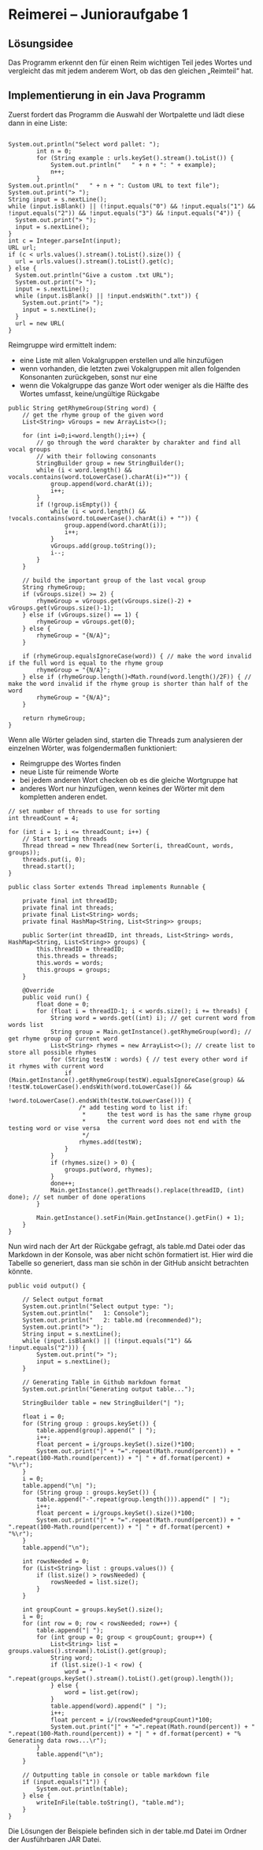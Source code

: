 # Reimerei – Junioraufgabe 1
## Lösungsidee
Das Programm erkennt den für einen Reim wichtigen Teil jedes Wortes und vergleicht das mit jedem anderem Wort, ob das den gleichen „Reimteil“ hat.

## Implementierung in ein Java Programm
Zuerst fordert das Programm die Auswahl der Wortpalette und lädt diese dann in eine Liste:
```

System.out.println("Select word pallet: ");
        int n = 0;
        for (String example : urls.keySet().stream().toList()) {
            System.out.println("   " + n + ": " + example);
            n++;
        }
System.out.println("   " + n + ": Custom URL to text file");
System.out.print("> ");
String input = s.nextLine();
while (input.isBlank() || (!input.equals("0") && !input.equals("1") && !input.equals("2")) && !input.equals("3") && !input.equals("4")) {
  System.out.print("> ");
  input = s.nextLine();
}
int c = Integer.parseInt(input);
URL url;
if (c < urls.values().stream().toList().size()) {
  url = urls.values().stream().toList().get(c);
} else {
  System.out.println("Give a custom .txt URL");
  System.out.print("> ");
  input = s.nextLine();
  while (input.isBlank() || !input.endsWith(".txt")) {
    System.out.print("> ");
    input = s.nextLine();
  }
  url = new URL(
}

```
Reimgruppe wird ermittelt indem:
- eine Liste mit allen Vokalgruppen erstellen und alle hinzufügen
- wenn vorhanden, die letzten zwei Vokalgruppen mit allen folgenden Konsonanten zurückgeben, sonst nur eine
- wenn die Vokalgruppe das ganze Wort oder weniger als die Hälfte des Wortes umfasst, keine/ungültige Rückgabe
 
```
public String getRhymeGroup(String word) {
    // get the rhyme group of the given word
    List<String> vGroups = new ArrayList<>();

    for (int i=0;i<word.length();i++) {
        // go through the word charakter by charakter and find all vocal groups
        // with their following consonants
        StringBuilder group = new StringBuilder();
        while (i < word.length() && vocals.contains(word.toLowerCase().charAt(i)+"")) {
            group.append(word.charAt(i));
            i++;
        }
        if (!group.isEmpty()) {
            while (i < word.length() && !vocals.contains(word.toLowerCase().charAt(i) + "")) {
                group.append(word.charAt(i));
                i++;
            }
            vGroups.add(group.toString());
            i--;
        }
    }

    // build the important group of the last vocal group
    String rhymeGroup;
    if (vGroups.size() >= 2) {
        rhymeGroup = vGroups.get(vGroups.size()-2) + vGroups.get(vGroups.size()-1);
    } else if (vGroups.size() == 1) {
        rhymeGroup = vGroups.get(0);
    } else {
        rhymeGroup = "{N/A}";
    }

    if (rhymeGroup.equalsIgnoreCase(word)) { // make the word invalid if the full word is equal to the rhyme group
        rhymeGroup = "{N/A}";
    } else if (rhymeGroup.length()<Math.round(word.length()/2F)) { // make the word invalid if the rhyme group is shorter than half of the word
        rhymeGroup = "{N/A}";
    }

    return rhymeGroup;
}
```

Wenn alle Wörter geladen sind, starten die Threads zum analysieren der einzelnen Wörter, was folgendermaßen funktioniert:
- Reimgruppe des Wortes finden
- neue Liste für reimende Worte
- bei jedem anderen Wort checken ob es die gleiche Wortgruppe hat
- anderes Wort nur hinzufügen, wenn keines der Wörter mit dem kompletten anderen endet.

```
// set number of threads to use for sorting
int threadCount = 4;

for (int i = 1; i <= threadCount; i++) {
    // Start sorting threads
    Thread thread = new Thread(new Sorter(i, threadCount, words, groups));
    threads.put(i, 0);
    thread.start();
}```
```
public class Sorter extends Thread implements Runnable {

    private final int threadID;
    private final int threads;
    private final List<String> words;
    private final HashMap<String, List<String>> groups;

    public Sorter(int threadID, int threads, List<String> words, HashMap<String, List<String>> groups) {
        this.threadID = threadID;
        this.threads = threads;
        this.words = words;
        this.groups = groups;
    }

    @Override
    public void run() {
        float done = 0;
        for (float i = threadID-1; i < words.size(); i += threads) {
            String word = words.get((int) i); // get current word from words list
            String group = Main.getInstance().getRhymeGroup(word); // get rhyme group of current word
            List<String> rhymes = new ArrayList<>(); // create list to store all possible rhymes
            for (String testW : words) { // test every other word if it rhymes with current word
                if (Main.getInstance().getRhymeGroup(testW).equalsIgnoreCase(group) && !testW.toLowerCase().endsWith(word.toLowerCase()) &&
                        !word.toLowerCase().endsWith(testW.toLowerCase())) {
                    /* add testing word to list if:
                     *      the test word is has the same rhyme group
                     *      the current word does not end with the testing word or vise versa
                     */
                    rhymes.add(testW);
                }
            }
            if (rhymes.size() > 0) {
                groups.put(word, rhymes);
            }
            done++;
            Main.getInstance().getThreads().replace(threadID, (int) done); // set number of done operations
        }

        Main.getInstance().setFin(Main.getInstance().getFin() + 1);
    }
}
```

Nun wird nach der Art der Rückgabe gefragt, als table.md Datei oder das Markdown in der Konsole, was aber nicht schön formatiert ist. Hier wird die Tabelle so generiert, dass man sie schön in der GitHub ansicht betrachten könnte.

```
public void output() {

    // Select output format
    System.out.println("Select output type: ");
    System.out.println("   1: Console");
    System.out.println("   2: table.md (recommended)");
    System.out.print("> ");
    String input = s.nextLine();
    while (input.isBlank() || (!input.equals("1") && !input.equals("2"))) {
        System.out.print("> ");
        input = s.nextLine();
    }

    // Generating Table in Github markdown format
    System.out.println("Generating output table...");

    StringBuilder table = new StringBuilder("| ");

    float i = 0;
    for (String group : groups.keySet()) {
        table.append(group).append(" | ");
        i++;
        float percent = i/groups.keySet().size()*100;
        System.out.print("|" + "=".repeat(Math.round(percent)) + " ".repeat(100-Math.round(percent)) + "| " + df.format(percent) + "%\r");
    }
    i = 0;
    table.append("\n| ");
    for (String group : groups.keySet()) {
        table.append("-".repeat(group.length())).append(" | ");
        i++;
        float percent = i/groups.keySet().size()*100;
        System.out.print("|" + "=".repeat(Math.round(percent)) + " ".repeat(100-Math.round(percent)) + "| " + df.format(percent) + "%\r");
    }
    table.append("\n");

    int rowsNeeded = 0;
    for (List<String> list : groups.values()) {
        if (list.size() > rowsNeeded) {
            rowsNeeded = list.size();
        }
    }

    int groupCount = groups.keySet().size();
    i = 0;
    for (int row = 0; row < rowsNeeded; row++) {
        table.append("| ");
        for (int group = 0; group < groupCount; group++) {
            List<String> list = groups.values().stream().toList().get(group);
            String word;
            if (list.size()-1 < row) {
                word = " ".repeat(groups.keySet().stream().toList().get(group).length());
            } else {
                word = list.get(row);
            }
            table.append(word).append(" | ");
            i++;
            float percent = i/(rowsNeeded*groupCount)*100;
            System.out.print("|" + "=".repeat(Math.round(percent)) + " ".repeat(100-Math.round(percent)) + "| " + df.format(percent) + "% Generating data rows...\r");
        }
        table.append("\n");
    }

    // Outputting table in console or table markdown file
    if (input.equals("1")) {
        System.out.println(table);
    } else {
        writeInFile(table.toString(), "table.md");
    }
}```

Die Lösungen der Beispiele befinden sich in der table.md Datei im Ordner der Ausführbaren JAR Datei.
